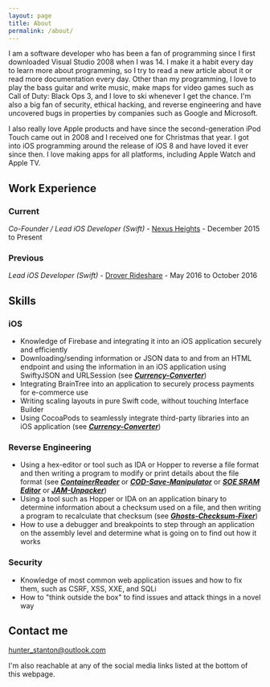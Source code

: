 ```yaml
---
layout: page
title: About
permalink: /about/
---
```


I am a software developer who has been a fan of programming since I first downloaded Visual Studio 2008 when I was 14. I make it a habit every day to learn more about programming, so I try to read a new article about it or read more documentation every day. Other than my programming, I love to play the bass guitar and write music, make maps for video games such as Call of Duty: Black Ops 3, and I love to ski whenever I get the chance. I'm also a big fan of security, ethical hacking, and reverse engineering and have uncovered bugs in properties by companies such as Google and Microsoft.

I also really love Apple products and have since the second-generation iPod Touch came out in 2008 and I received one for Christmas that year. I got into iOS programming around the release of iOS 8 and have loved it ever since then. I love making apps for all platforms, including Apple Watch and Apple TV.

## Work Experience

### Current
*Co-Founder / Lead iOS Developer (Swift)* - [Nexus Heights](http://nexusheights.org) - December 2015 to Present

### Previous
*Lead iOS Developer (Swift)* - [Drover Rideshare](http://droverrideshare.com) - May 2016 to October 2016

## Skills

### iOS
* Knowledge of Firebase and integrating it into an iOS application securely and efficiently
* Downloading/sending information or JSON data to and from an HTML endpoint and using the information in an iOS application using SwiftyJSON and URLSession (see __*[Currency-Converter](https://github.com/HunterStanton/Currency-Converter)*__)
* Integrating BrainTree into an application to securely process payments for e-commerce use 
* Writing scaling layouts in pure Swift code, without touching Interface Builder
* Using CocoaPods to seamlessly integrate third-party libraries into an iOS application (see __*[Currency-Converter](https://github.com/HunterStanton/Currency-Converter)*__)

### Reverse Engineering
* Using a hex-editor or tool such as IDA or Hopper to reverse a file format and then writing a program to modify or print details about the file format (see __*[ContainerReader](https://github.com/HunterStanton/ContainerReader)*__ or __*[COD-Save-Manipulator](https://github.com/HunterStanton/COD-Save-Manipulator)*__ or __*[SOE SRAM Editor](https://github.com/HunterStanton/SOE-SRAM-Editor)*__ or __*[JAM-Unpacker](https://github.com/HunterStanton/JAM-Unpacker)*__)
* Using a tool such as Hopper or IDA on an application binary to determine information about a checksum used on a file, and then writing a program to recalculate that checksum (see __*[Ghosts-Checksum-Fixer](https://github.com/HunterStanton/Ghosts-Checksum-Fixer)*__)
* How to use a debugger and breakpoints to step through an application on the assembly level and determine what is going on to find out how it works

### Security
* Knowledge of most common web application issues and how to fix them, such as CSRF, XSS, XXE, and SQLi
* How to "think outside the box" to find issues and attack things in a novel way
    
## Contact me

[hunter_stanton@outlook.com](mailto:hunter_stanton@outlook.com)

I'm also reachable at any of the social media links listed at the bottom of this webpage.